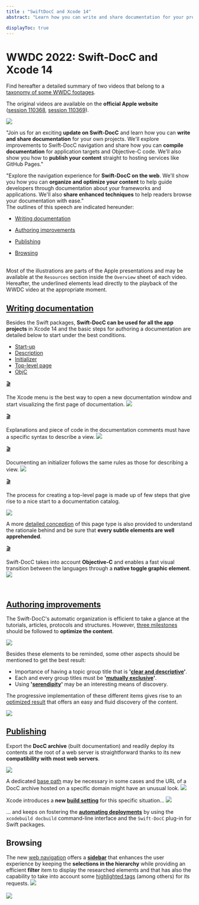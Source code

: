 ```yaml
---
title : "SwiftDocC and Xcode 14"
abstract: "Learn how you can write and share documentation for your projects."

displayToc: true
---
```


# WWDC 2022: Swift-DocC and Xcode&nbsp;14
Find hereafter a detailed summary of two videos that belong to a [taxonomy&nbsp;of&nbsp;some&nbsp;WWDC&nbsp;footages](../../).

The original videos are available on the **official Apple website** ([session&nbsp;110368](https://developer.apple.com/videos/play/wwdc2022//110368/), [session&nbsp;110369](https://developer.apple.com/videos/play/wwdc2022//110369/)).

![](../../../../../images/iOSdev/wwdc22-DocCXcode14.png)

"Join us for an exciting **update on Swift-DocC** and learn how you can **write and share documentation** for your own projects. We'll explore improvements to Swift-DocC navigation and share how you can **compile documentation** for application targets and Objective-C code. We'll also show you how to **publish your content** straight to hosting services like GitHub Pages."

"Explore the navigation experience for **Swift-DocC on the web**. We'll show you how you can **organize and optimize your content** to help guide developers through documentation about your frameworks and applications. We'll also **share enhanced techniques** to help readers browse your documentation with ease."
</br>
The outlines of this speech are indicated hereunder:
- [Writing&nbsp;documentation](#writing-documentation)

- [Authoring&nbsp;improvements](#authoring-improvements)

- [Publishing](#publishing)

- [Browsing](#browsing)

</br>Most of the illustrations are parts of the Apple presentations and may be available at the `Resources` section inside the `Overview` sheet of each video.
</br>Hereafter, the underlined elements lead directly to the playback of the WWDC video at the appropriate moment.
</br>
## [Writing&nbsp;documentation](https://developer.apple.com/videos/play/wwdc2022/110368/?time=123)
Besides the Swift packages, **Swift-DocC can be used for all the app projects** in Xcode&nbsp;14 and the basic steps for authoring a documentation are detailed below to start under the best conditions.
<ul class="nav nav-tabs" role="tablist">
    <li class="nav-item" role="presentation">
        <a class="nav-link active"
           data-bs-toggle="tab" 
           href="#DocCDocumentationStartUp"
           id="DocCDocumentationStartUp_tab"
           role="tab" 
           aria-selected="true">Start-up</a>
    </li>
    <li class="nav-item" role="presentation">
        <a class="nav-link"
           data-bs-toggle="tab" 
           href="#DocCDocumentationDescription"
           id="DocCDocumentationDescription_tab"
           role="tab" 
           aria-selected="false">Description</a>
    </li>
    <li class="nav-item" role="presentation">
        <a class="nav-link"
           data-bs-toggle="tab" 
           href="#DocCDocumentationInitializer"
           id="DocCDocumentationInitializer_tab"
           role="tab" 
           aria-selected="false">Initializer</a>
    </li>
    <li class="nav-item" role="presentation">
        <a class="nav-link"
           data-bs-toggle="tab" 
           href="#DocCDocumentationTopLevelPage"
           id="DocCDocumentationTopLevelPage_tab"
           role="tab" 
           aria-selected="false">Top-level&nbsp;page</a>
    </li>
    <li class="nav-item" role="presentation">
        <a class="nav-link"
           data-bs-toggle="tab" 
           href="#DocCDocumentationObjC"
           id="DocCDocumentationObjC_tab"
           role="tab" 
           aria-selected="false">ObjC</a>
    </li>
    </ul>

<div class="tab-content">
<div class="tab-pane show active" id="DocCDocumentationStartUp" role="tabpanel">

<a alt="Click to playback the footage at the appropriate moment." href="https://developer.apple.com/videos/play/wwdc2022/110368/?time=157">🎬</a>

The Xcode menu is the best way to open a new documentation window and start visualizing the first page of documentation.
![](../../../../../images/iOSdev/wwdc22-DocCXcode14_DocumentationStart.png)
</div>

<div class="tab-pane" id="DocCDocumentationDescription" role="tabpanel">

<a alt="Click to playback the footage at the appropriate moment." href="https://developer.apple.com/videos/play/wwdc2022/110368/?time=202">🎬</a>

Explanations and piece of code in the documentation comments must have a specific syntax to describe a view.
![](../../../../../images/iOSdev/wwdc22-DocCXcode14_DocumentationDescription.png)
</div>

<div class="tab-pane" id="DocCDocumentationInitializer" role="tabpanel">

<a alt="Click to playback the footage at the appropriate moment." href="https://developer.apple.com/videos/play/wwdc2022/110368/?time=261">🎬</a>

Documenting an initializer follows the same rules as those for describing a view.
![](../../../../../images/iOSdev/wwdc22-DocCXcode14_DocumentationInitializer.png) 
</div>

<div class="tab-pane" id="DocCDocumentationTopLevelPage" role="tabpanel">

<a alt="Click to playback the footage at the appropriate moment." href="https://developer.apple.com/videos/play/wwdc2022/110368/?time=364">🎬</a>

The process for creating a top-level page is made up of few steps that give rise to a nice start to a documentation catalog.

![](../../../../../images/iOSdev/wwdc22-DocCXcode14_DocumentationTopLevelPage.png) 

A more [detailed&nbsp;conception](https://developer.apple.com/videos/play/wwdc2022/110369/?time=246) of this page type is also provided to understand the rationale behind and be sure that **every subtle elements are well apprehended**.
</div>

<div class="tab-pane" id="DocCDocumentationObjC" role="tabpanel">

<a alt="Click to playback the footage at the appropriate moment." href="https://developer.apple.com/videos/play/wwdc2022/110368/?time=289">🎬</a>

Swift-DocC takes into account **Objective-C** and enables a fast visual transition between the languages through a **native toggle graphic element**.
![](../../../../../images/iOSdev/wwdc22-DocCXcode14_DocumentationObjC.png) 
</div>
</div>
</br>

## [Authoring&nbsp;improvements](https://developer.apple.com/videos/play/wwdc2022/110369/?time=145)
The Swift-DocC's automatic organization is efficient to take a glance at the tutorials, articles, protocols and structures.
However, [three&nbsp;milestones](https://developer.apple.com/videos/play/wwdc2022/110369/?time=199) should be followed to **optimize the content**.

![](../../../../../images/iOSdev/wwdc22-DocCXcode14_Improvements_1.png) 

Besides these elements to be reminded, some other aspects should be mentioned to get the best result:
- Importance of having a topic group title that is **'[clear&nbsp;and&nbsp;descriptive](https://developer.apple.com/videos/play/wwdc2022/110369/?time=485)'**.
- Each and every group titles must be **'[mutually&nbsp;exclusive](https://developer.apple.com/videos/play/wwdc2022/110369/?time=542)'**.
- Using **'[serendipity](https://developer.apple.com/videos/play/wwdc2022/110369/?time=580)'** may be an interesting means of discovery.
    
The progressive implementation of these different items gives rise to an [optimized&nbsp;result](https://developer.apple.com/videos/play/wwdc2022/110369/?time=614) that offers an easy and fluid discovery of the content.

![](../../../../../images/iOSdev/wwdc22-DocCXcode14_Improvements_2.png)
</br>

## [Publishing](https://developer.apple.com/videos/play/wwdc2022/110368/?time=455)
Export the **DocC archive** (built documentation) and readily deploy its contents at the root of a web server is straightforward thanks to its new **compatibility with most web servers**.

![](../../../../../images/iOSdev/wwdc22-DocCXcode14_Publishing_1.png)

A dedicated [base&nbsp;path](https://developer.apple.com/videos/play/wwdc2022/110368/?time=586) may be necessary in some cases and the URL of a DocC archive hosted on a specific domain might have an unusual look.
![](../../../../../images/iOSdev/wwdc22-DocCXcode14_Publishing_2.png)

Xcode introduces a **new [build&nbsp;setting](https://developer.apple.com/videos/play/wwdc2022/110368/?time=665)** for this specific situation...
![](../../../../../images/iOSdev/wwdc22-DocCXcode14_Publishing_3.png)

... and keeps on fostering the **[automating&nbsp;deployments](https://developer.apple.com/videos/play/wwdc2022/110368/?time=843)** by using the `xcodebuild docbuild` command-line interface and the `Swift-DocC` plug-in for Swift packages.
</br>
## Browsing
The new [web&nbsp;navigation](https://developer.apple.com/videos/play/wwdc2022/110369/?time=49) offers a **[sidebar](https://developer.apple.com/videos/play/wwdc2022/110368/?time=893)** that enhances the user experience by keeping the **selections in the hierarchy** while providing an efficient **filter** item to display the researched elements and that has also the capability to take into account some [highlighted&nbsp;tags](https://developer.apple.com/videos/play/wwdc2022/110369/?time=121) (among others) for its requests.
![](../../../../../images/iOSdev/wwdc22-DocCXcode14_Browsing.png)
</br></br>
![](../../../../../images/iOSdev/wwdc22-DocCXcode14_Final.png)